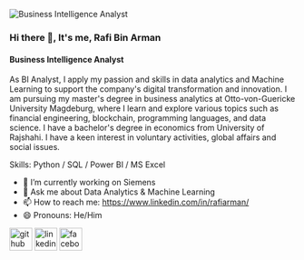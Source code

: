 ![Business Intelligence Analyst](https://media.licdn.com/dms/image/C4E16AQFWMvfGi49Xpw/profile-displaybackgroundimage-shrink_350_1400/0/1649382882658?e=1700697600&v=beta&t=qHDkNfH3oI5WJggCTvwHBH0FIW6gIXocH7dB8LtNt-U)

### Hi there 👋, It's me, Rafi Bin Arman
#### Business Intelligence Analyst

As BI Analyst, I apply my passion and skills in data analytics and Machine Learning to support the company's digital transformation and innovation. I am pursuing my master's degree in business analytics at Otto-von-Guericke University Magdeburg, where I learn and explore various topics such as financial engineering, blockchain, programming languages, and data science. I have a bachelor's degree in economics from University of Rajshahi. I have a keen interest in voluntary activities, global affairs and social issues.

Skills: Python / SQL / Power BI / MS Excel

- 🔭 I’m currently working on Siemens 
- 💬 Ask me about Data Analytics & Machine Learning 
- 📫 How to reach me: https://www.linkedin.com/in/rafiarman/ 
- 😄 Pronouns: He/Him 


[<img src='https://cdn.jsdelivr.net/npm/simple-icons@3.0.1/icons/github.svg' alt='github' height='40'>](https://github.com/https://github.com/rafiarman123)  [<img src='https://cdn.jsdelivr.net/npm/simple-icons@3.0.1/icons/linkedin.svg' alt='linkedin' height='40'>](https://www.linkedin.com/in/https://www.linkedin.com/in/rafiarman//)  [<img src='https://cdn.jsdelivr.net/npm/simple-icons@3.0.1/icons/facebook.svg' alt='facebook' height='40'>](https://www.facebook.com/https://www.facebook.com/rafiarman28/)  



